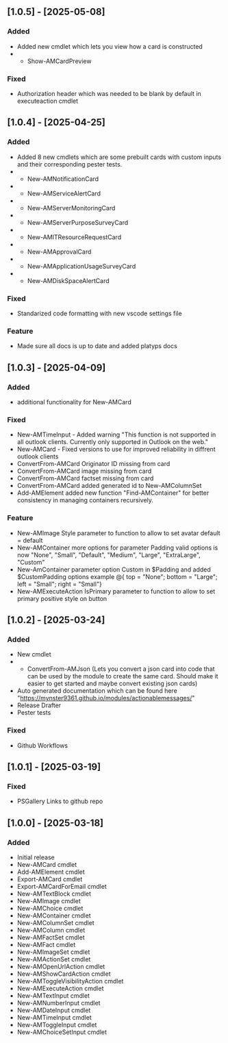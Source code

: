 ## [1.0.5] - [2025-05-08]

### Added

- Added new cmdlet which lets you view how a card is constructed
- - Show-AMCardPreview

### Fixed

- Authorization header which was needed to be blank by default in executeaction cmdlet

## [1.0.4] - [2025-04-25]

### Added

- Added 8 new cmdlets which are some prebuilt cards with custom inputs and their corresponding pester tests.
- - New-AMNotificationCard
- - New-AMServiceAlertCard
- - New-AMServerMonitoringCard
- - New-AMServerPurposeSurveyCard
- - New-AMITResourceRequestCard
- - New-AMApprovalCard
- - New-AMApplicationUsageSurveyCard
- - New-AMDiskSpaceAlertCard

### Fixed

- Standarized code formatting with new vscode settings file

### Feature

- Made sure all docs is up to date and added platyps docs

## [1.0.3] - [2025-04-09]

### Added

- additional functionality for New-AMCard

### Fixed

- New-AMTimeInput - Added warning "This function is not supported in all outlook clients. Currently only supported in Outlook on the web."
- New-AMCard - Fixed versions to use for improved reliability in diffrent outlook clients
- ConvertFrom-AMCard Originator ID missing from card
- ConvertFrom-AMCard image missing from card
- ConvertFrom-AMCard factset missing from card
- ConvertFrom-AMCard added generated id to New-AMColumnSet
- Add-AMElement added new function "Find-AMContainer" for better consistency in managing containers recursively.

### Feature

- New-AMImage Style parameter to function to allow to set avatar default = default
- New-AMContainer more options for parameter Padding valid options is now "None", "Small", "Default", "Medium", "Large", "ExtraLarge", "Custom"
- New-AmContainer parameter option Custom in $Padding and added $CustomPadding options example @{ top = "None"; bottom = "Large"; left = "Small"; right = "Small"}
- New-AMExecuteAction IsPrimary parameter to function to allow to set primary positive style on button

## [1.0.2] - [2025-03-24]

### Added

- New cmdlet
- - ConvertFrom-AMJson (Lets you convert a json card into code that can be used by the module to create the same card. Should make it easier to get started and maybe convert existing json cards)
- Auto generated documentation which can be found here "https://mynster9361.github.io/modules/actionablemessages/"
- Release Drafter
- Pester tests

### Fixed

- Github Workflows

## [1.0.1] - [2025-03-19]

### Fixed

- PSGallery Links to github repo

## [1.0.0] - [2025-03-18]

### Added

- Initial release
- New-AMCard cmdlet
- Add-AMElement cmdlet
- Export-AMCard cmdlet
- Export-AMCardForEmail cmdlet
- New-AMTextBlock cmdlet
- New-AMImage cmdlet
- New-AMChoice cmdlet
- New-AMContainer cmdlet
- New-AMColumnSet cmdlet
- New-AMColumn cmdlet
- New-AMFactSet cmdlet
- New-AMFact cmdlet
- New-AMImageSet cmdlet
- New-AMActionSet cmdlet
- New-AMOpenUrlAction cmdlet
- New-AMShowCardAction cmdlet
- New-AMToggleVisibilityAction cmdlet
- New-AMExecuteAction cmdlet
- New-AMTextInput cmdlet
- New-AMNumberInput cmdlet
- New-AMDateInput cmdlet
- New-AMTimeInput cmdlet
- New-AMToggleInput cmdlet
- New-AMChoiceSetInput cmdlet
